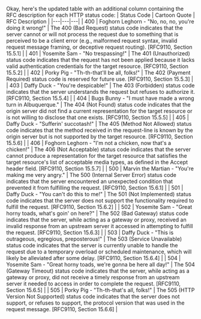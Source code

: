 Okay, here's the updated table with an additional column containing the RFC description for each HTTP status code:
| Status Code | Cartoon Quote | RFC Description |
|---|---|---|
| 400 | Foghorn Leghorn - "No, no, no, you're doing it wrong!" | The 400 (Bad Request) status code indicates that the server cannot or will not process the request due to something that is perceived to be a client error (e.g., malformed request syntax, invalid request message framing, or deceptive request routing). [RFC9110, Section 15.5.1] |
| 401 | Yosemite Sam - "No trespassing!" | The 401 (Unauthorized) status code indicates that the request has not been applied because it lacks valid authentication credentials for the target resource. [RFC9110, Section 15.5.2] |
| 402 | Porky Pig - "Th-th-that'll be all, folks!" | The 402 (Payment Required) status code is reserved for future use. [RFC9110, Section 15.5.3] |
| 403 | Daffy Duck - "You're despicable!" | The 403 (Forbidden) status code indicates that the server understands the request but refuses to authorize it. [RFC9110, Section 15.5.4] |
| 404 | Bugs Bunny - "I must have made a wrong turn in Albuquerque." | The 404 (Not Found) status code indicates that the origin server did not find a current representation for the target resource or is not willing to disclose that one exists. [RFC9110, Section 15.5.5] |
| 405 | Daffy Duck - "Sufferin' succotash!" | The 405 (Method Not Allowed) status code indicates that the method received in the request-line is known by the origin server but is not supported by the target resource. [RFC9110, Section 15.5.6] |
| 406 | Foghorn Leghorn - "I'm not a chicken, now that's a chicken!" | The 406 (Not Acceptable) status code indicates that the server cannot produce a representation for the target resource that satisfies the target resource's list of acceptable media types, as defined in the Accept header field. [RFC9110, Section 15.5.7] |
| 500 | Marvin the Martian - "You're making me very angry." | The 500 (Internal Server Error) status code indicates that the server encountered an unexpected condition that prevented it from fulfilling the request. [RFC9110, Section 15.6.1] |
| 501 | Daffy Duck - "You can't do this to me!" | The 501 (Not Implemented) status code indicates that the server does not support the functionality required to fulfill the request. [RFC9110, Section 15.6.2] |
| 502 | Yosemite Sam - "Great horny toads, what's goin' on here?" | The 502 (Bad Gateway) status code indicates that the server, while acting as a gateway or proxy, received an invalid response from an upstream server it accessed in attempting to fulfill the request. [RFC9110, Section 15.6.3] |
| 503 | Daffy Duck - "This is outrageous, egregious, preposterous!" | The 503 (Service Unavailable) status code indicates that the server is currently unable to handle the request due to a temporary overload or scheduled maintenance, which will likely be alleviated after some delay. [RFC9110, Section 15.6.4] |
| 504 | Yosemite Sam - "Great horny toads, we're gonna be here all day!" | The 504 (Gateway Timeout) status code indicates that the server, while acting as a gateway or proxy, did not receive a timely response from an upstream server it needed to access in order to complete the request. [RFC9110, Section 15.6.5] |
| 505 | Porky Pig - "Th-th-that's all, folks!" | The 505 (HTTP Version Not Supported) status code indicates that the server does not support, or refuses to support, the protocol version that was used in the request message. [RFC9110, Section 15.6.6] |
